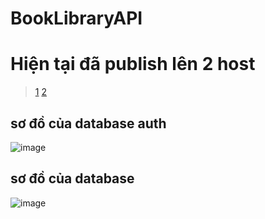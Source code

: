 # BookLibraryAPI

# Hiện tại đã publish lên 2 host
> [1](https://j2c.cc/Hosting-Yersin-1)
> [2](https://j2c.cc/Hosting-Yersin-2)

## sơ đồ của database auth
![image](https://user-images.githubusercontent.com/54090585/231161708-caae4faf-17d3-4e3f-ad24-407453da5628.png)

## sơ đồ của database
![image](https://user-images.githubusercontent.com/54090585/233761137-01f2ae88-9fde-4969-979c-c077deeea62c.png)
